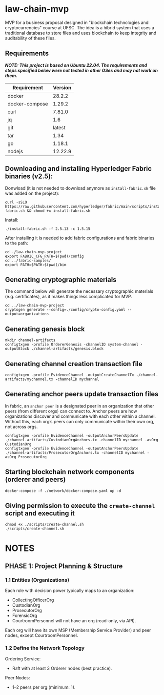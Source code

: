 # law-chain-mvp
MVP for a business proposal designed in "blockchain technologies and cryptocurrencies" course at UFSC. The idea is a hibrid system that uses a traditional database to store files and uses blockchain to keep integrity and auditability of these files.


## Requirements

__*NOTE: This project is based on Ubuntu 22.04. The requirements and steps specified below were not tested in other OSes and may not work on them.*__

Requirement | Version
--- | --- 
docker | 28.2.2 
docker-compose | 1.29.2 
curl | 7.81.0
jq | 1.6
git | latest
tar | 1.34
go | 1.18.1
nodejs | 12.22.9
 
## Downloading and installing Hyperledger Fabric binaries (v2.5):


Donwload (it is not needed to download anymore as ```install-fabric.sh``` file was added on the project):
```
curl -sSLO https://raw.githubusercontent.com/hyperledger/fabric/main/scripts/install-fabric.sh && chmod +x install-fabric.sh
```


Install:
```
./install-fabric.sh -f 2.5.13 -c 1.5.15
```


After installing it is needed to add fabric configurations and fabric binaries to the path:
```
cd ./law-chain-mvp-project
export FABRIC_CFG_PATH=$(pwd)/config
cd ../fabric-samples/
export PATH=$PATH:$(pwd)/bin
```

## Generating cryptographic materials

The command below will generate the necessary cryptographic materials (e.g. certificates), as it makes things less complicated for MVP.
```
cd ../law-chain-mvp-project
cryptogen generate --config=./config/crypto-config.yaml --output=organizations
```

## Generating genesis block
```
mkdir channel-artifacts
configtxgen -profile OrdererGenesis -channelID system-channel -outputBlock ./channel-artifacts/genesis.block
```

## Generating channel creation transaction file
```
configtxgen -profile EvidenceChannel -outputCreateChannelTx ./channel-artifacts/mychannel.tx -channelID mychannel
```

## Generating anchor peers update transaction files
In fabric, an ```anchor peer``` is a designated peer in an organization that other peers (from different orgs) can connect to. Anchor peers are how organizations discover and communicate with each other within a channel. Without this, each org’s peers can only communicate within their own org, not across orgs.
```
configtxgen -profile EvidenceChannel -outputAnchorPeersUpdate ./channel-artifacts/CustodianOrgAnchors.tx -channelID mychannel -asOrg CustodianOrg
configtxgen -profile EvidenceChannel -outputAnchorPeersUpdate ./channel-artifacts/ProsecutorOrgAnchors.tx -channelID mychannel -asOrg ProsecutorOrg
```

## Starting blockchain network components (orderer and peers)
```
docker-compose -f ./network/docker-compose.yaml up -d
```

## Giving permission to execute the ```create-channel``` script and executing it
```
chmod +x ./scripts/create-channel.sh
./scripts/create-channel.sh
```



# NOTES

## PHASE 1: Project Planning & Structure

### 1.1 Entities (Organizations)
Each role with decision power typically maps to an organization:

- CollectingOfficerOrg
- CustodianOrg
- ProsecutorOrg
- ForensicOrg
- CourtroomPersonnel will not have an org (read-only, via API).

Each org will have its own MSP (Membership Service Provider) and peer nodes, except CourtroomPersonnel.

### 1.2 Define the Network Topology
Ordering Service: 
- Raft with at least 3 Orderer nodes (best practice).

Peer Nodes:
- 1–2 peers per org (minimum: 1).


